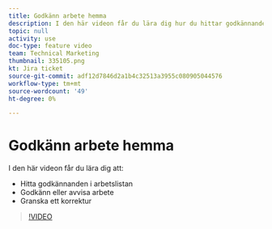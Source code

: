 ```yaml
---
title: Godkänn arbete hemma
description: I den här videon får du lära dig hur du hittar godkännanden i Arbetslistan, godkänner eller avvisar arbete och granskar ett korrektur.
topic: null
activity: use
doc-type: feature video
team: Technical Marketing
thumbnail: 335105.png
kt: Jira ticket
source-git-commit: adf12d7846d2a1b4c32513a3955c080905044576
workflow-type: tm+mt
source-wordcount: '49'
ht-degree: 0%

---
```


# Godkänn arbete hemma

I den här videon får du lära dig att:

* Hitta godkännanden i arbetslistan
* Godkänn eller avvisa arbete
* Granska ett korrektur

>[!VIDEO](https://video.tv.adobe.com/v/335105/?quality=12)
